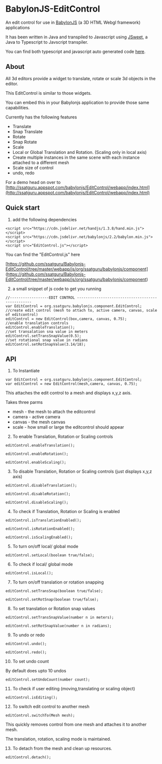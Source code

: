 # BabylonJS-EditControl
An edit control for use in [BabylonJS](http://www.babylonjs.com/) (a 3D HTML Webgl framework)  applications

It has been written in Java and transpiled to Javascript using [JSweet](http://www.jsweet.org/),  a Java to Typescript to Javscript transpiler.

You can find both typescript and javascript auto generated code  [here](https://github.com/ssatguru/Babylonjs-EditControl/tree/master/webapp/js/org/ssatguru/babylonjs/component).

## About
All 3d editors provide a widget to translate, rotate or scale 3d objects in the editor.

This EditControl is similar to those widgets.

You can embed this in your Babylonjs application to provide those same capabilities.

Currently has the following features

* Translate 
* Snap Translate
* Rotate 
* Snap Rotate
* Scale 
* Local or Global  Translation and Rotation. (Scaling only in local axis)
* Create multiple instances in the same scene with each instance attached to a different mesh
* Scale size of control
* undo, redo

For a demo head on over to [http://ssatguru.appspot.com/babylonjs/EditControl/webapp/index.html](http://ssatguru.appspot.com/babylonjs/EditControl/webapp/index.html)

## Quick start

1) add the following dependencies 
 ```
<script src="https://cdn.jsdelivr.net/handjs/1.3.8/hand.min.js"></script>
<script src="https://cdn.jsdelivr.net/babylonjs/2.2/babylon.min.js"></script>
<script src="EditControl.js"></script>
```
You can find the "EditControl.js" here

[https://github.com/ssatguru/Babylonjs-EditControl/tree/master/webapp/js/org/ssatguru/babylonjs/component] (https://github.com/ssatguru/Babylonjs-EditControl/tree/master/webapp/js/org/ssatguru/babylonjs/component)

2) a small snippet of js code to get you running
```
//------------------EDIT CONTROL -------------------------------------------------
var EditControl = org.ssatguru.babylonjs.component.EditControl;
//create edit control (mesh to attach to, active camera, canvas, scale of editcontrol)
editControl = new EditControl(box,camera, canvas, 0.75);
//enable translation controls
editControl.enableTranslation();
//set transalation sna value in meters
editControl.setTransSnapValue(0.5);
//set rotational snap value in radians
editControl.setRotSnapValue(3.14/18);
```
## API
1) To Instantiate
```
var EditControl = org.ssatguru.babylonjs.component.EditControl;
var editControl = new EditControl(mesh,camera, canvas, 0.75);
```
This attaches the edit control to a mesh and displays  x,y,z axis.

Takes three parms
* mesh - the mesh to attach the editcontrol
* camera - active camera
* canvas - the mesh canvas 
* scale - how small or large the editcontrol should appear


2) To enable Translation, Rotation or Scaling controls
```
editControl.enableTranslation();
```
```
editControl.enableRotation();
```
```
editControl.enableScaling();
```
3) To disable Translation, Rotation or Scaling controls (just displays x,y,z axis)
```
editControl.disableTranslation();
```
```
editControl.disableRotation();
```
```
editControl.disableScaling();
```
4) To check if Translation, Rotation or Scaling is enabled
```
editControl.isTranslationEnabled();
```
```
editControl.isRotationEnabled();
```
```
editControl.isScalingEnabled();
```
5) To turn on/off local/ global mode
```
editControl.setLocal(boolean true/false);
```
6) To check if local/ global mode
```
editControl.isLocal();
```
7) To turn on/off translation or rotation snapping
```
editControl.setTransSnap(boolean true/false);
```
```
editControl.setRotSnap(boolean true/false);
```
8) To set translation or Rotation snap values
```
editControl.setTransSnapValue(number n in meters);
```
```
editControl.setRotSnapValue(number n in radians);
```
9) To undo or redo
```
editControl.undo();
```
```
editControl.redo();
```
10) To set undo count

By default does upto 10 undos
```
editControl.setUndoCount(number count);
```
11) To check if user editing (moving,translating or scaling object)
```
editControl.isEditing();
```
12) To switch edit control to another mesh
```
editControl.switchTo(Mesh mesh);
```
This quickly removes control from one mesh and attaches it to another mesh.

The translation, rotation, scaling mode is maintained.

13) To detach from the mesh and clean up resources.
```
editControl.detach();
```

